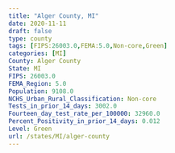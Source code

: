```yaml
---
title: "Alger County, MI"
date: 2020-11-11
draft: false
type: county
tags: [FIPS:26003.0,FEMA:5.0,Non-core,Green]
categories: [MI]
County: Alger County
State: MI
FIPS: 26003.0
FEMA_Region: 5.0
Population: 9108.0
NCHS_Urban_Rural_Classification: Non-core
Tests_in_prior_14_days: 3002.0
Fourteen_day_test_rate_per_100000: 32960.0
Percent_Positivity_in_prior_14_days: 0.012
Level: Green
url: /states/MI/alger-county
---
```



